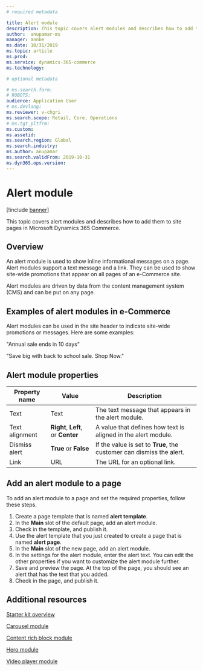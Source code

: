 ```yaml
---
# required metadata

title: Alert module 
description: This topic covers alert modules and describes how to add them to site pages in Microsoft Dynamics 365 Commerce.
author:  anupamar-ms
manager: annbe
ms.date: 10/31/2019
ms.topic: article
ms.prod: 
ms.service: dynamics-365-commerce
ms.technology: 

# optional metadata

# ms.search.form: 
# ROBOTS: 
audience: Application User
# ms.devlang: 
ms.reviewer: v-chgri
ms.search.scope: Retail, Core, Operations
# ms.tgt_pltfrm: 
ms.custom: 
ms.assetid: 
ms.search.region: Global
ms.search.industry: 
ms.author: anupamar
ms.search.validFrom: 2019-10-31
ms.dyn365.ops.version: 
---
```


# Alert module


[!include [banner](includes/banner.md)]

This topic covers alert modules and describes how to add them to site pages in Microsoft Dynamics 365 Commerce.

## Overview

An alert module is used to show inline informational messages on a page. Alert modules support a text message and a link. They can be used to show site-wide promotions that appear on all pages of an e-Commerce site. 

Alert modules are driven by data from the content management system (CMS) and can be put on any page.

## Examples of alert modules in e-Commerce

Alert modules can be used in the site header to indicate site-wide promotions or messages. Here are some examples:

"Annual sale ends in 10 days"

"Save big with back to school sale. Shop Now."

## Alert module properties

| Property name  | Value                              | Description |
|----------------|------------------------------------|-------------|
| Text           | Text                               | The text message that appears in the alert module. |
| Text alignment | **Right**, **Left**, or **Center** | A value that defines how text is aligned in the alert module. |
| Dismiss alert  | **True** or **False**              | If the value is set to **True**, the customer can dismiss the alert. |
| Link           | URL                                | The URL for an optional link. |

## Add an alert module to a page 

To add an alert module to a page and set the required properties, follow these steps.

1. Create a page template that is named **alert template**.
1. In the **Main** slot of the default page, add an alert module.
1. Check in the template, and publish it. 
1. Use the alert template that you just created to create a page that is named **alert page**. 
1. In the **Main** slot of the new page, add an alert module.
1. In the settings for the alert module, enter the alert text. You can edit the other properties if you want to customize the alert module further.
1. Save and preview the page. At the top of the page, you should see an alert that has the text that you added.
1. Check in the page, and publish it. 

## Additional resources

[Starter kit overview](starter-kit-overview.md)

[Carousel module](add-carousel.md)

[Content rich block module](add-content-rich-block.md)

[Hero module](add-hero-module.md)

[Video player module](add-video-player.md)
